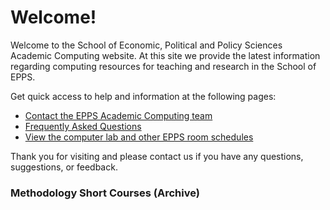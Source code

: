 Welcome!
========

Welcome to the School of Economic, Political and Policy Sciences Academic Computing website. At this site we provide the latest information regarding computing resources for teaching and research in the School of EPPS.

Get quick access to help and information at the following pages:

*   [Contact the EPPS Academic Computing team](contact.html)
*   [Frequently Asked Questions](faq.html)
*   [View the computer lab and other EPPS room schedules](view-room-schedules.html)

Thank you for visiting and please contact us if you have any questions, suggestions, or feedback.

### Methodology Short Courses (Archive)